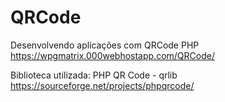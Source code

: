 # QRCode
Desenvolvendo aplicações com QRCode PHP
https://wpgmatrix.000webhostapp.com/QRCode/


Biblioteca utilizada:
PHP QR Code - qrlib
https://sourceforge.net/projects/phpqrcode/
